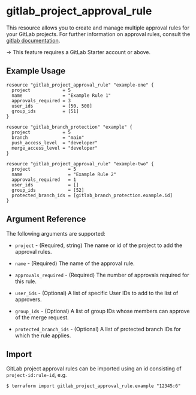 # gitlab\_project\_approval\_rule

This resource allows you to create and manage multiple approval rules for your GitLab
projects. For further information on approval rules, consult the [gitlab
documentation](https://docs.gitlab.com/ee/api/merge_request_approvals.html#project-level-mr-approvals).

-> This feature requires a GitLab Starter account or above.

## Example Usage

```hcl
resource "gitlab_project_approval_rule" "example-one" {
  project            = 5
  name               = "Example Rule 1"
  approvals_required = 3
  user_ids           = [50, 500]
  group_ids          = [51]
}

resource "gitlab_branch_protection" "example" {
  project            = 5
  branch             = "main"
  push_access_level  = "developer"
  merge_access_level = "developer"
}

resource "gitlab_project_approval_rule" "example-two" {
  project              = 5
  name                 = "Example Rule 2"
  approvals_required   = 1
  user_ids             = []
  group_ids            = [52]
  protected_branch_ids = [gitlab_branch_protection.example.id]
}
```

## Argument Reference

The following arguments are supported:

* `project` - (Required, string) The name or id of the project to add the approval rules.

* `name` - (Required) The name of the approval rule.

* `approvals_required` - (Required) The number of approvals required for this rule.

* `user_ids` - (Optional)  A list of specific User IDs to add to the list of approvers.

* `group_ids` - (Optional) A list of group IDs whose members can approve of the merge request.

* `protected_branch_ids` - (Optional) A list of protected branch IDs for which the rule applies.

## Import

GitLab project approval rules can be imported using an id consisting of `project-id:rule-id`, e.g.

```
$ terraform import gitlab_project_approval_rule.example "12345:6"
```

